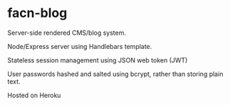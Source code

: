 # facn-blog

Server-side rendered CMS/blog system.

Node/Express server using Handlebars template.

Stateless session management using JSON web token (JWT)

User passwords hashed and salted using bcrypt, rather than storing plain text.

Hosted on Heroku
